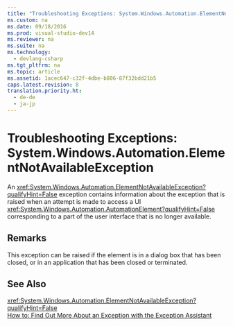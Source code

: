 ```yaml
---
title: "Troubleshooting Exceptions: System.Windows.Automation.ElementNotAvailableException"
ms.custom: na
ms.date: 09/18/2016
ms.prod: visual-studio-dev14
ms.reviewer: na
ms.suite: na
ms.technology: 
  - devlang-csharp
ms.tgt_pltfrm: na
ms.topic: article
ms.assetid: 1acec647-c32f-4dbe-b806-87f32bdd21b5
caps.latest.revision: 8
translation.priority.ht: 
  - de-de
  - ja-jp
---
```

# Troubleshooting Exceptions: System.Windows.Automation.ElementNotAvailableException
An <xref:System.Windows.Automation.ElementNotAvailableException?qualifyHint=False> exception contains information about the exception that is raised when an attempt is made to access a UI <xref:System.Windows.Automation.AutomationElement?qualifyHint=False> corresponding to a part of the user interface that is no longer available.  
  
## Remarks  
 This exception can be raised if the element is in a dialog box that has been closed, or in an application that has been closed or terminated.  
  
## See Also  
 <xref:System.Windows.Automation.ElementNotAvailableException?qualifyHint=False>   
 [How to: Find Out More About an Exception with the Exception Assistant](../Topic/How%20to:%20Use%20the%20Exception%20Assistant.md)